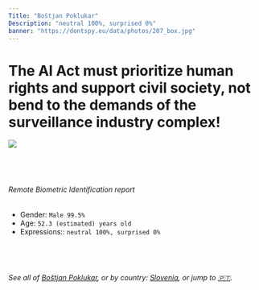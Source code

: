 ```yaml
---
Title: "Boštjan Poklukar"
Description: "neutral 100%, surprised 0%"
banner: "https://dontspy.eu/data/photos/207_box.jpg"
---
```


# The AI Act must prioritize human rights and support civil society, not bend to the demands of the surveillance industry complex!

<link rel="stylesheet" type="text/css" href="/css/blog.css" />

<div class="is-fake" hidden>

_This image is **clearly fake**_, yet we [continue to collect them because the AI Act negotiations](/blog/why-deepfake/) are heading in a direction that will only make people's lives more complicated. For a more in-depth explanation, read: [Double threat: why losing the battle against Face Biometrics would fuel the proliferation of deepfakes](/blog/the-dual-threat-how-losing-the-biometric-battle-fuels-deepfake-proliferation/).


</div>

<!-- <img src="https://dontspy.eu/data/photos/54_box.jpg" /> -->
<img src="https://dontspy.eu/data/photos/207_box.jpg" />

## <br>

###### Remote Biometric Identification report

* <span class="label">Gender:</span> `Male 99.5%`
* <span class="label">Age:</span> `52.3 (estimated) years old`
* <span class="label">Expressions::</span> `neutral 100%, surprised 0%`

## <br>

###### See all of [Boštjan Poklukar](/policymaker#Bo%C5%A1tjan%20Poklukar), or by country: [Slovenia](/country#Slovenia), or jump to [🇵🇹](/x/68).

## <br>
